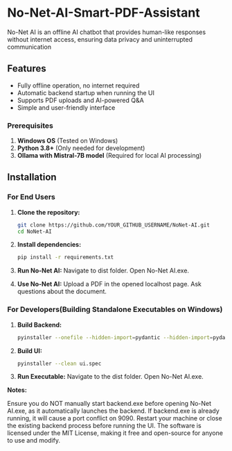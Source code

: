 # No-Net-AI-Smart-PDF-Assistant
No-Net AI is an offline AI chatbot that provides human-like responses without internet access, ensuring data privacy and uninterrupted communication

## Features
- Fully offline operation, no internet required
- Automatic backend startup when running the UI
- Supports PDF uploads and AI-powered Q&A
- Simple and user-friendly interface

### **Prerequisites**
1. **Windows OS** (Tested on Windows)
2. **Python 3.8+** (Only needed for development)
3. **Ollama with Mistral-7B model** (Required for local AI processing)

## Installation

### **For End Users**  

1. **Clone the repository:**  
   ```bash
   git clone https://github.com/YOUR_GITHUB_USERNAME/NoNet-AI.git
   cd NoNet-AI
   ```
2. **Install dependencies:**
   ```bash
   pip install -r requirements.txt
   ```
3. **Run No-Net AI:**
   Navigate to dist folder.
   Open No-Net AI.exe.
   
4. **Use No-Net AI:**
   Upload a PDF in the opened localhost page.
   Ask questions about the document.

### **For Developers(Building Standalone Executables on Windows)**

1. **Build Backend:**
   ```bash
   pyinstaller --onefile --hidden-import=pydantic --hidden-import=pydantic-core --hidden-import=pydantic.deprecated.decorator backend.py
   ```
2. **Build UI:**
   ```bash
   pyinstaller --clean ui.spec
3. **Run Executable:**
   Navigate to the dist folder.
   Open No-Net AI.exe.

**Notes:**

Ensure you do NOT manually start backend.exe before opening No-Net AI.exe, as it automatically launches the backend.
If backend.exe is already running, it will cause a port conflict on 9090. Restart your machine or close the existing backend process before running the UI.
The software is licensed under the MIT License, making it free and open-source for anyone to use and modify.
   

